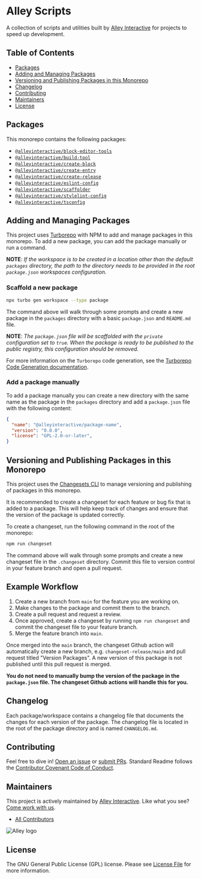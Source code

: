 # Alley Scripts

A collection of scripts and utilities built by [Alley Interactive](https://alley.com)
for projects to speed up development.

## Table of Contents

- [Packages](#packages)
- [Adding and Managing Packages](#adding-and-managing-packages)
- [Versioning and Publishing Packages in this Monorepo](##versioning-and-publishing-packages-in-this-monorepo)
- [Changelog](#changelog)
- [Contributing](#contributing)
- [Maintainers](#maintainers)
- [License](#license)

## Packages

This monorepo contains the following packages:

- [`@alleyinteractive/block-editor-tools`](./packages/block-editor-tools/README.md)
- [`@alleyinteractive/build-tool`](./packages/build-tool/README.md)
- [`@alleyinteractive/create-block`](./packages/create-block/README.md)
- [`@alleyinteractive/create-entry`](./packages/create-entry/README.md)
- [`@alleyinteractive/create-release`](./packages/create-release/README.md)
- [`@alleyinteractive/eslint-config`](./packages/eslint-config/README.md)
- [`@alleyinteractive/scaffolder`](./packages/scaffolder/README.md)
- [`@alleyinteractive/stylelint-config`](./packages/stylelint-config/README.md)
- [`@alleyinteractive/tsconfig`](./packages/tsconfig/README.md)

## Adding and Managing Packages

This project uses [Turborepo](https://turbo.build/repo/docs) with NPM to add and manage packages in this monorepo. To add a new package, you can add the package manually or run a command.

**NOTE**: _If the workspace is to be created in a location other than the default `packages` directory, the path to the directory needs to be provided in the root `package.json` workspaces configuration._

### Scaffold a new package

```sh
npx turbo gen workspace --type package
```

The command above will walk through some prompts and create a new package in the `packages` directory with a basic `package.json` and `README.md` file.

**NOTE**: _The `package.json` file will be scaffolded with the `private` configuration set to `true`. When the package is ready to be published to the public registry, this configuration should be removed._

For more information on the `Turborepo` code generation, see the [Turborepo Code Generation documentation](https://turbo.build/repo/docs/core-concepts/monorepos/code-generation).

### Add a package manually

To add a package manually you can create a new directory with the same name as the package in the `packages` directory and add a `package.json` file with the following content:

```json
{
  "name": "@alleyinteractive/package-name",
  "version": "0.0.0",
  "license": "GPL-2.0-or-later",
}
```

## Versioning and Publishing Packages in this Monorepo

This project uses the [Changesets CLI](https://github.com/changesets/changesets) to manage versioning and publishing of packages in this monorepo.

It is recommended to create a changeset for each feature or bug fix that is added to a package. This will help keep track of changes and ensure that the version of the package is updated correctly.

To create a changeset, run the following command in the root of the monorepo:

```sh
npm run changeset
```
The command above will walk through some prompts and create a new changeset file in the `.changeset` directory. Commit this file to version control in your feature branch and open a pull request.

## Example Workflow
1. Create a new branch from `main` for the feature you are working on.
2. Make changes to the package and commit them to the branch.
3. Create a pull request and request a review.
4. Once approved, create a changeset by running `npm run changeset` and commit the changeset file to your feature branch.
5. Merge the feature branch into `main`.

Once merged into the `main` branch, the changeset Github action will automatically create a new branch, e.g. `changeset-release/main` and pull request titled "Version Packages". A new version of this package is not published until this pull request is merged.

**You do not need to manually bump the version of the package in the `package.json` file. The changeset Github actions will handle this for you.**

## Changelog

Each package/workspace contains a changelog file that documents the changes for each version of the package. The changelog file is located in the root of the package directory and is named `CHANGELOG.md`.

## Contributing

Feel free to dive in! [Open an issue](https://github.com/alleyinteractive/alley-scripts/issues/new/choose) or [submit PRs](https://github.com/alleyinteractive/alley-scripts/compare). Standard Readme follows the [Contributor Covenant Code of Conduct](https://www.contributor-covenant.org/version/1/3/0/code-of-conduct/).

## Maintainers

This project is actively maintained by [Alley
Interactive](https://github.com/alleyinteractive). Like what you see? [Come work
with us](https://alley.com/careers/).

- [All Contributors](../../contributors)

![Alley logo](https://avatars.githubusercontent.com/u/1733454?s=200&v=4)

## License

The GNU General Public License (GPL) license. Please see [License File](LICENSE) for more information.
